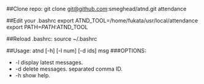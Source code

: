 ##Clone repo:
	git clone git@github.com:smeghead/atnd.git attendance

##Edit your .bashrc
	export ATND_TOOL=/home/fukata/usr/local/attendance
	export PATH=$PATH:$ATND_TOOL

##Reload .bashrc:
	source ~/.bashrc

##Usage:
	atnd [-h] [-l num] [-d ids] msg 
###OPTIONS:
- -l display latest messages.
- -d delete messages. separated comma ID.
- -h show help.
